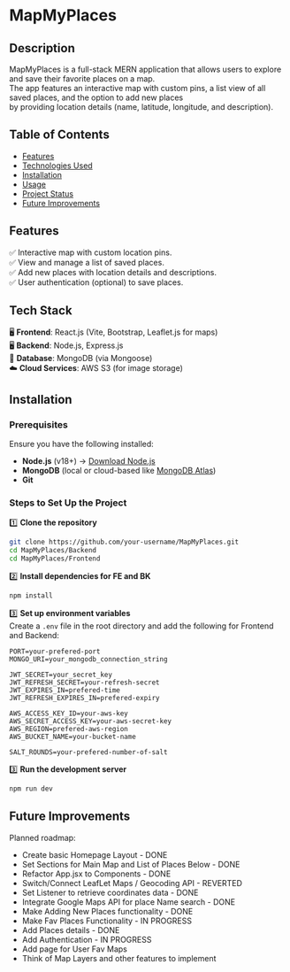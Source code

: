 # MapMyPlaces

## Description

MapMyPlaces is a full-stack MERN application that allows users to explore and save their favorite places on a map.  
The app features an interactive map with custom pins, a list view of all saved places, and the option to add new places  
by providing location details (name, latitude, longitude, and description).  

## Table of Contents

- [Features](#features)
- [Technologies Used](#tech-stack)
- [Installation](#installation)
- [Usage](#usage)
- [Project Status](#project-status)
- [Future Improvements](#future-improvements)
<!-- - [Screenshots](#screenshots) -->
<!-- - [Acknowledgements](#acknowledgements) -->
<!-- - [Contact](#contact) -->

## Features

✅ Interactive map with custom location pins.  
✅ View and manage a list of saved places.  
✅ Add new places with location details and descriptions.  
✅ User authentication (optional) to save places.  

## Tech Stack

🖥️ **Frontend**: React.js (Vite, Bootstrap, Leaflet.js for maps)  
🖥️ **Backend**: Node.js, Express.js  
💾 **Database**: MongoDB (via Mongoose)  
☁️ **Cloud Services**: AWS S3 (for image storage)  

## Installation

### Prerequisites  
Ensure you have the following installed:  
- **Node.js** (v18+) → [Download Node.js](https://nodejs.org/)  
- **MongoDB** (local or cloud-based like [MongoDB Atlas](https://www.mongodb.com/atlas))  
- **Git**  

### Steps to Set Up the Project  

1️⃣ **Clone the repository**  
```sh
git clone https://github.com/your-username/MapMyPlaces.git
cd MapMyPlaces/Backend
cd MapMyPlaces/Frontend
```

2️⃣ **Install dependencies for FE and BK**  
```sh
npm install
```

3️⃣ **Set up environment variables**  
Create a `.env` file in the root directory and add the following for Frontend and Backend:
```env
PORT=your-prefered-port
MONGO_URI=your_mongodb_connection_string

JWT_SECRET=your_secret_key
JWT_REFRESH_SECRET=your-refresh-secret
JWT_EXPIRES_IN=prefered-time
JWT_REFRESH_EXPIRES_IN=prefered-expiry

AWS_ACCESS_KEY_ID=your-aws-key
AWS_SECRET_ACCESS_KEY=your-aws-secret-key
AWS_REGION=prefered-aws-region
AWS_BUCKET_NAME=your-bucket-name

SALT_ROUNDS=your-prefered-number-of-salt

```

3️⃣ **Run the development server**  
```sh
npm run dev
```

## Future Improvements

Planned roadmap:

- Create basic Homepage Layout - DONE
- Set Sections for Main Map and List of Places Below - DONE
- Refactor App.jsx to Components - DONE
- Switch/Connect LeafLet Maps / Geocoding API - REVERTED
- Set Listener to retrieve coordinates data - DONE
- Integrate Google Maps API for place Name search - DONE
- Make Adding New Places functionality - DONE
- Make Fav Places Functionality - IN PROGRESS
- Add Places details - DONE
- Add Authentication - IN PROGRESS
- Add page for User Fav Maps
- Think of Map Layers and other features to implement


